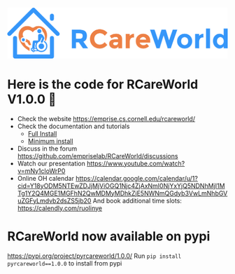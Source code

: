 ![alt text](rcareworld.png)

# Here is the code for RCareWorld V1.0.0 🦾
- Check the website https://emprise.cs.cornell.edu/rcareworld/
- Check the documentation and tutorials
  - [Full Install](https://sunny-building-1e7.notion.site/Full-install-RCareWorld-All-you-need-to-know-c5432d938f9545299f2b268373ec8abc?pvs=4)
  - [Minimum install](https://sunny-building-1e7.notion.site/Prebuilt-RCareWorld-All-you-need-to-know-8081cfe25ac4446784f463bc25152dc8?pvs=4)
- Discuss in the forum https://github.com/empriselab/RCareWorld/discussions
- Watch our presentation https://www.youtube.com/watch?v=mNy1cloWrP0
- Online OH calendar https://calendar.google.com/calendar/u/1?cid=Y18yODM5NTEwZDJjMjViOGQ1Njc4ZjAxNmI0NjYxYjQ5NDNhMjI1MTg1Y2Q4MGE1MGFhN2QwMDMyMDhkZjE5NWNmQGdyb3VwLmNhbGVuZGFyLmdvb2dsZS5jb20
And book additional time slots: https://calendly.com/ruolinye

# RCareWorld now available on pypi
https://pypi.org/project/pyrcareworld/1.0.0/
Run `pip install pyrcareworld==1.0.0` to install from pypi
